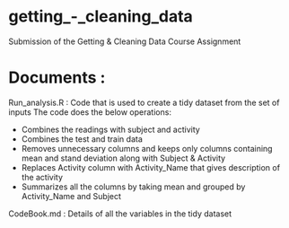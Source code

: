# getting_-_cleaning_data
Submission of the Getting &amp; Cleaning Data Course Assignment

# Documents : 
Run_analysis.R : Code that is used to create a tidy dataset from the set of inputs 
  The code does the below operations:
  - Combines the readings with subject and activity
  - Combines the test and train data
  - Removes unnecessary columns and keeps only columns containing mean and stand deviation along with Subject & Activity
  - Replaces Activity column with Activity_Name that gives description of the activity
  - Summarizes all the columns by taking mean and grouped by Activity_Name and Subject
  
CodeBook.md : Details of all the variables in the tidy dataset   
